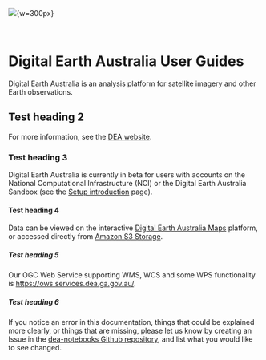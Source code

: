 ![](/_files/logos/dea-logo-inline.svg){w=300px}

&nbsp;

# Digital Earth Australia User Guides

Digital Earth Australia is an analysis platform for satellite imagery and other Earth observations.

## Test heading 2

For more information, see the [DEA website](http://www.ga.gov.au/dea).

### Test heading 3

Digital Earth Australia is currently in beta for users with accounts on the National Computational Infrastructure (NCI) or the Digital Earth Australia Sandbox (see the [Setup introduction](/guides/setup/README/) page).

#### Test heading 4

Data can be viewed on the interactive [Digital Earth Australia Maps](https://maps.dea.ga.gov.au/) platform, or accessed directly from [Amazon S3 Storage](https://data.dea.ga.gov.au).

##### Test heading 5

Our OGC Web Service supporting WMS, WCS and some WPS functionality is <https://ows.services.dea.ga.gov.au/>.

##### Test heading 6

If you notice an error in this documentation, things that could be explained more clearly, or things that are missing, please let us know by creating an Issue in the [dea-notebooks Github repository](https://github.com/GeoscienceAustralia/dea-notebooks/issues), and list what you would like to see changed.
